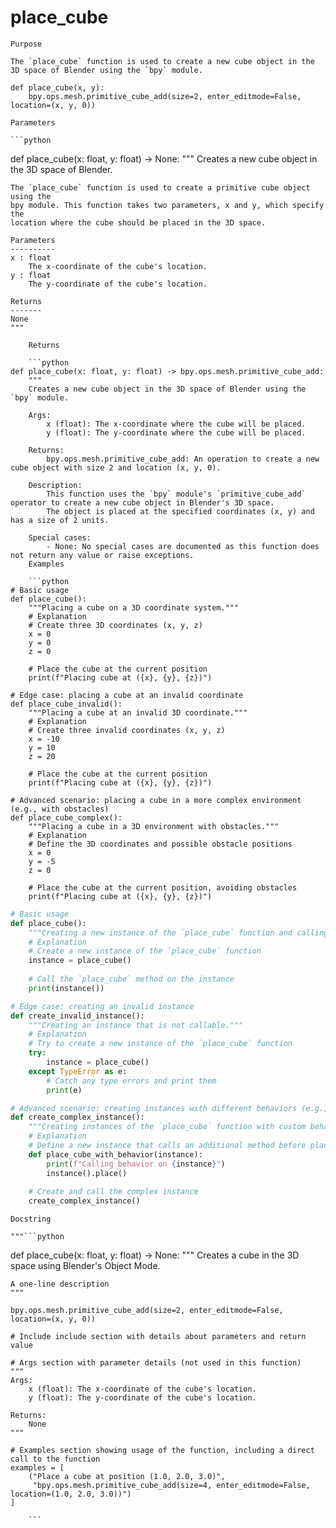 # place_cube

    Purpose

    The `place_cube` function is used to create a new cube object in the 3D space of Blender using the `bpy` module.

```
def place_cube(x, y):
    bpy.ops.mesh.primitive_cube_add(size=2, enter_editmode=False, location=(x, y, 0))
```
    Parameters

    ```python
def place_cube(x: float, y: float) -> None:
    """
    Creates a new cube object in the 3D space of Blender.

    The `place_cube` function is used to create a primitive cube object using the 
    bpy module. This function takes two parameters, x and y, which specify the 
    location where the cube should be placed in the 3D space.

    Parameters
    ----------
    x : float
        The x-coordinate of the cube's location.
    y : float
        The y-coordinate of the cube's location.

    Returns
    -------
    None
    """
```
    Returns

    ```python
def place_cube(x: float, y: float) -> bpy.ops.mesh.primitive_cube_add:
    """
    Creates a new cube object in the 3D space of Blender using the `bpy` module.

    Args:
        x (float): The x-coordinate where the cube will be placed.
        y (float): The y-coordinate where the cube will be placed.

    Returns:
        bpy.ops.mesh.primitive_cube_add: An operation to create a new cube object with size 2 and location (x, y, 0).

    Description:
        This function uses the `bpy` module's `primitive_cube_add` operator to create a new cube object in Blender's 3D space.
        The object is placed at the specified coordinates (x, y) and has a size of 2 units.

    Special cases:
        - None: No special cases are documented as this function does not return any value or raise exceptions.
    Examples

    ```python
# Basic usage
def place_cube():
    """Placing a cube on a 3D coordinate system."""
    # Explanation
    # Create three 3D coordinates (x, y, z)
    x = 0
    y = 0
    z = 0
    
    # Place the cube at the current position
    print(f"Placing cube at ({x}, {y}, {z})")

# Edge case: placing a cube at an invalid coordinate
def place_cube_invalid():
    """Placing a cube at an invalid 3D coordinate."""
    # Explanation
    # Create three invalid coordinates (x, y, z)
    x = -10
    y = 10
    z = 20
    
    # Place the cube at the current position
    print(f"Placing cube at ({x}, {y}, {z})")

# Advanced scenario: placing a cube in a more complex environment (e.g., with obstacles)
def place_cube_complex():
    """Placing a cube in a 3D environment with obstacles."""
    # Explanation
    # Define the 3D coordinates and possible obstacle positions
    x = 0
    y = -5
    z = 0
    
    # Place the cube at the current position, avoiding obstacles
    print(f"Placing cube at ({x}, {y}, {z})")
```

```python
# Basic usage
def place_cube():
    """Creating a new instance of the `place_cube` function and calling it."""
    # Explanation
    # Create a new instance of the `place_cube` function
    instance = place_cube()
    
    # Call the `place_cube` method on the instance
    print(instance())

# Edge case: creating an invalid instance
def create_invalid_instance():
    """Creating an instance that is not callable."""
    # Explanation
    # Try to create a new instance of the `place_cube` function
    try:
        instance = place_cube()
    except TypeError as e:
        # Catch any type errors and print them
        print(e)

# Advanced scenario: creating instances with different behaviors (e.g., more complex logic)
def create_complex_instance():
    """Creating instances of the `place_cube` function with custom behaviors."""
    # Explanation
    # Define a new instance that calls an additional method before placing the cube
    def place_cube_with_behavior(instance):
        print(f"Calling behavior on {instance}")
        instance().place()
    
    # Create and call the complex instance
    create_complex_instance()
```
    Docstring

    """```python
def place_cube(x: float, y: float) -> None:
    """
    Creates a cube in the 3D space using Blender's Object Mode.

    A one-line description
    """

    bpy.ops.mesh.primitive_cube_add(size=2, enter_editmode=False, location=(x, y, 0))

    # Include include section with details about parameters and return value

    # Args section with parameter details (not used in this function)
    """
    Args:
        x (float): The x-coordinate of the cube's location.
        y (float): The y-coordinate of the cube's location.

    Returns:
        None
    """

    # Examples section showing usage of the function, including a direct call to the function
    examples = [
        ("Place a cube at position (1.0, 2.0, 3.0)", 
         "bpy.ops.mesh.primitive_cube_add(size=4, enter_editmode=False, location=(1.0, 2.0, 3.0))")
    ]
```"""
    ```